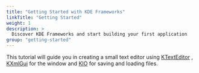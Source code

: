 ```yaml
---
title: "Getting Started with KDE Frameworks"
linkTitle: "Getting Started"
weight: 1
description: >
  Discover KDE Frameworks and start building your first application
group: "getting-started"
---
```


This tutorial will guide you in creating a small text editor using
[KTextEditor](docs:ktexteditor;index.html)
, [KXmlGui](docs:kxmlgui;index.html) for
the window and [KIO](docs:kio;index.html)
for saving and loading files.
